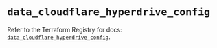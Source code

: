 # `data_cloudflare_hyperdrive_config`

Refer to the Terraform Registry for docs: [`data_cloudflare_hyperdrive_config`](https://registry.terraform.io/providers/cloudflare/cloudflare/5.8.4/docs/data-sources/hyperdrive_config).
